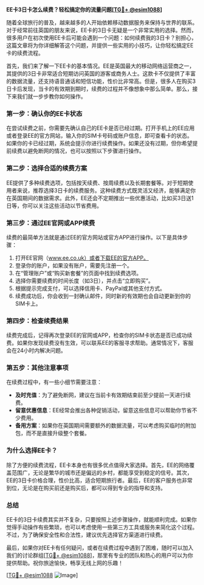 **EE卡3日卡怎么续费？轻松搞定你的流量问题[[TG💪+ @esim1088](https://t.me/s/esim1088)]**

随着全球旅行的普及，越来越多的人开始依赖移动数据服务来保持与世界的联系。对于经常前往英国的朋友来说，EE卡的3日卡无疑是一个非常实用的选择。然而，很多用户在初次使用EE卡后可能会遇到一个问题：如何续费我的3日卡？别担心，这篇文章将为你详细解答这个问题，并提供一些实用的小技巧，让你轻松搞定EE卡的续费流程。

首先，我们来了解一下EE卡的基本情况。EE是英国最大的移动网络运营商之一，其提供的3日卡非常适合短期访问英国的游客或商务人士。这款卡不仅提供了丰富的数据流量，还支持语音通话和短信功能，性价比非常高。但是，很多人在购买3日卡后发现，当卡的有效期到期时，续费的过程并不像想象中那么简单。那么，接下来我们就一步步教你如何操作。

### **第一步：确认你的EE卡状态**

在尝试续费之前，你需要先确认自己的EE卡是否已经过期。打开手机上的EE应用或者登录EE的官方网站，输入你的SIM卡号码或账户信息，即可查看卡的状态。如果你的卡已经过期，系统会提示你进行续费操作。如果还没有过期，但你希望提前续费以避免断网的情况，也可以按照以下步骤进行操作。

### **第二步：选择合适的续费方案**

EE提供了多种续费选项，包括按天续费、按周续费以及长期套餐等。对于短期使用者来说，推荐选择3日卡的续费服务。这种续费方式既灵活又经济，能够满足你在英国期间的数据需求。此外，EE还会不定期推出一些优惠活动，比如买3日送1日等，你可以关注这些活动以节省费用。

### **第三步：通过EE官网或APP续费**

续费的最简单方法就是通过EE的官方网站或官方APP进行操作。以下是具体步骤：

1. 打开EE官网（www.ee.co.uk）或者下载EE的官方APP。
2. 登录你的账户，如果没有账户，需要先注册一个。
3. 在“管理账户”或“购买新套餐”的页面中找到续费选项。
4. 选择你需要续费的时间长度（如3日），并点击“立即购买”。
5. 根据提示完成支付，可以选择信用卡、PayPal或其他支付方式。
6. 续费成功后，你会收到一封确认邮件，同时新的有效期也会自动更新到你的SIM卡上。

### **第四步：检查续费结果**

续费完成后，记得再次登录EE的官网或APP，检查你的SIM卡状态是否已成功续费。如果你发现续费没有生效，可以联系EE的客服寻求帮助。通常情况下，客服会在24小时内解决问题。

### **第五步：其他注意事项**

在续费过程中，有一些小细节需要注意：

- **及时充值**：为了避免断网，建议在当前卡有效期结束前至少提前一天进行续费。
- **留意优惠信息**：EE经常会推出各种促销活动，留意这些信息可以帮助你节省不少费用。
- **备用方案**：如果你在英国期间需要额外的数据流量，可以考虑购买临时的附加包，而不是直接升级整个套餐。

### **为什么选择EE卡？**

除了方便的续费流程，EE卡本身也有很多优点值得大家选择。首先，EE的网络覆盖范围广，无论是繁华的城市还是偏远的乡村，都能享受到稳定的信号。其次，EE的3日卡价格合理，性价比高，适合短期旅行者。最后，EE的客户服务也非常到位，无论是在购买前还是购买后，都可以得到专业的指导和支持。

### **总结**

EE卡的3日卡续费其实并不复杂，只要按照上述步骤操作，就能顺利完成。如果你觉得手动操作有些繁琐，也可以考虑使用一些第三方工具或服务来简化这个过程。不过，为了确保安全性和合法性，建议优先选择官方渠道进行续费。

最后，如果你对EE卡有任何疑问，或者在续费过程中遇到了困难，随时可以加入我们的讨论群组[[TG💪+ @esim1088](https://t.me/s/esim1088)]，那里有专业的团队和热心的用户可以为你提供帮助。祝你旅途愉快，畅享无线上网的乐趣！

[[TG💪+ @esim1088](https://t.me/s/esim1088) ![Image](https://i.postimg.cc/4NQfJmqS/Snipaste-2025-05-13-00-14-12.png)]
